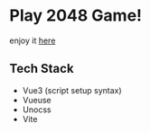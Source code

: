 # Play 2048 Game!

enjoy it [here](vue-2048.vercel.app)

## Tech Stack

+ Vue3 (script setup syntax)
+ Vueuse
+ Unocss
+ Vite
